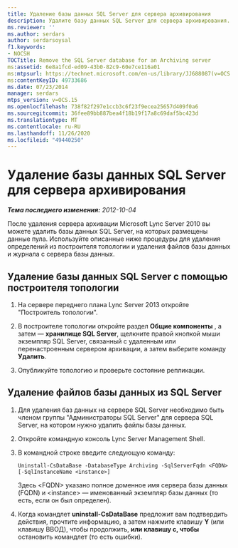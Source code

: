 ```yaml
---
title: Удаление базы данных SQL Server для сервера архивирования
description: Удалите базу данных SQL Server для сервера архивирования.
ms.reviewer: ''
ms.author: serdars
author: serdarsoysal
f1.keywords:
- NOCSH
TOCTitle: Remove the SQL Server database for an Archiving server
ms:assetid: 6e8a1fcd-ed09-43b0-82c9-60e7ce116a01
ms:mtpsurl: https://technet.microsoft.com/en-us/library/JJ688087(v=OCS.15)
ms:contentKeyID: 49733686
ms.date: 07/23/2014
manager: serdars
mtps_version: v=OCS.15
ms.openlocfilehash: 738f82f297e1ccb3c6f23f9ecea25657d409f0a6
ms.sourcegitcommit: 36fee89bb887bea4f18b19f17a8c69daf5bc423d
ms.translationtype: MT
ms.contentlocale: ru-RU
ms.lasthandoff: 11/26/2020
ms.locfileid: "49440250"
---
```

# <a name="remove-the-sql-server-database-for-an-archiving-server"></a>Удаление базы данных SQL Server для сервера архивирования

<div data-xmlns="http://www.w3.org/1999/xhtml">

<div class="topic" data-xmlns="http://www.w3.org/1999/xhtml" data-msxsl="urn:schemas-microsoft-com:xslt" data-cs="https://msdn.microsoft.com/">

<div data-asp="https://msdn2.microsoft.com/asp">



</div>

<div id="mainSection">

<div id="mainBody">

<span> </span>

_**Тема последнего изменения:** 2012-10-04_

После удаления сервера архивации Microsoft Lync Server 2010 вы можете удалить базы данных SQL Server, на которых размещены данные пула. Используйте описанные ниже процедуры для удаления определений из построителя топологии и удаления файлов базы данных и журнала с сервера базы данных.

<div>

## <a name="to-remove-the-sql-server-database-using-topology-builder"></a>Удаление базы данных SQL Server с помощью построителя топологии

1.  На сервере переднего плана Lync Server 2013 откройте "Построитель топологии".

2.  В построителе топологии откройте раздел **Общие компоненты** , а затем — **хранилище SQL Server**, щелкните правой кнопкой мыши экземпляр SQL Server, связанный с удаленным или перенастроенным сервером архивации, а затем выберите команду **Удалить**.

3.  Опубликуйте топологию и проверьте состояние репликации.

</div>

<div>

## <a name="to-remove-the-database-files-from-the-sql-server"></a>Удаление файлов базы данных из SQL Server

1.  Для удаления баз данных на сервере SQL Server необходимо быть членом группы "Администраторы SQL Server" для сервера SQL Server, на котором нужно удалить файлы базы данных.

2.  Откройте командную консоль Lync Server Management Shell.

3.  В командной строке введите следующую команду:
    
        Uninstall-CsDataBase -DatabaseType Archiving -SqlServerFqdn <FQDN> [-SqlInstanceName <instance>]
    
    Здесь \<FQDN\> указано полное доменное имя сервера базы данных (FQDN) и \<instance\> — именованный экземпляр базы данных (то есть, если он был определен).

4.  Когда командлет **uninstall-CsDataBase** предложит вам подтвердить действия, прочтите информацию, а затем нажмите клавишу **Y** (или клавишу ВВОД), чтобы продолжить, **или клавишу с, чтобы** остановить командлет (то есть ошибки).

</div>

</div>

<span> </span>

</div>

</div>

</div>


